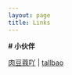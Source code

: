 ```yaml
---
layout: page
title: Links
---
```


**\# 小伙伴**

[肉豆蔻吖](https://xiamu.icu/) \| [tallbao](https://disbb.com/)



